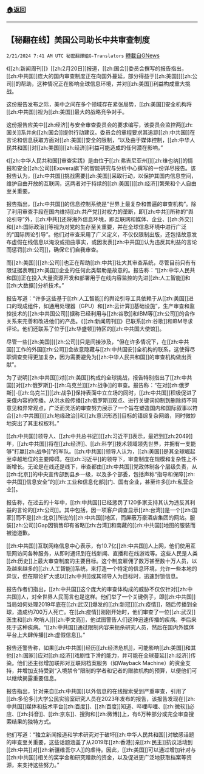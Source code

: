 ###  [:house:返回](README.md)
---


## 【秘翻在线】美国公司助长中共审查制度
`2/21/2024 7:41 AM UTC 秘密翻譯組G-Translators` [轉載自GNews](https://gnews.org/articles/2328154)

《[[zh:新闻周刊]]》[[zh:2月20日]]报道，[[zh:国会]]委员会撰写的报告指出，[[zh:中共国]]庞大的国内审查制度正在向国外蔓延，部分得益于[[zh:美国]][[zh:公司]]的帮助，这种情况正在影响全球信息环境，并对[[zh:美国]]利益构成重大挑战。

这份报告发布之际，美中之间在多个领域存在紧张局势，[[zh:美国]]安全机构将[[zh:中共国]]视为[[zh:美国]]最大的战略竞争对手。

这份报告应美中[[zh:经济]]与安全审查委员会的要求编写，该委员会监控两[[zh:国关]]系并向[[zh:国会]]提供行动建议。委员会的章程要求其追踪[[zh:中共国]]在言论和信息获取方面对[[zh:美国]]安全的限制，“以及由于媒体控制，[[zh:中华人民共和国]]对[[zh:美国]][[zh:经济]]利益可能造成的任何潜在影响。”

《[[zh:中华人民共和国]]审查实践》是由位于[[zh:弗吉尼亚州]][[zh:维也纳]]的情报和安全[[zh:公司]]Exovera旗下的智能研究与分析中心撰写的一份详尽报告。该报告认为，[[zh:中共国]]挑战需要[[zh:美国]]采取行动，以保护其国内信息空间，维护自由开放的互联网，这两者对于持续的[[zh:美国]][[zh:经济]]繁荣和个人自由至关重要。

报告指出，[[zh:中共国]]的信息控制系统是“世界上最复杂和普遍的审查机构”。除了利用审查手段在国内维持[[zh:共产党]]对权力的垄断，即[[zh:中共]]所称的“舆论引导”外，[[zh:中共]]还将海外信息环境，即互联网和媒体、企业、[[zh:外交]]和[[zh:国际政治]]等视为对党的生存至关重要，并在全球信息环境中进行广泛的“国际舆论引导”。他们对审查采用了广义定义，不仅仅限制出版，还包括故意发布虚假在线信息以淹没或扭曲事实，或因发表[[zh:中共国]]认为违反其利益的言论而惩罚[[zh:公司]]，确保它们自我审查。

而[[zh:美国]][[zh:公司]]也正在帮助[[zh:中共]]壮大其审查系统，尽管目前只有有限证据表明[[zh:美国]]企业的任何此类帮助是故意的。报告称：“[[zh:中华人民共和国]]正在投入大量资源开发和部署用于在线内容监控的先进[[zh:人工智能]]和[[zh:大数据]]分析技术。”

报告写道：“许多这些基于[[zh:人工智能]]的舆论引导工具依赖于从[[zh:美国]]进口的现成组件，如通用处理器（GPU）和[[zh:云计算]]基础设施”，生产审查和监控技术的[[zh:中共国公司]]据称已经利用与[[zh:谷歌]]和IBM等[[zh:公司]]的合作关系来完善和改进他们的产品。《[[zh:新闻周刊]]》已联系[[zh:谷歌]]和IBM寻求评论。他们还联系了位于[[zh:华盛顿]]特区的[[zh:中共国大使馆]]。

尽管一些[[zh:美国]][[zh:公司]]只是间接涉及，“但在许多情况下，在[[zh:中共国]]工作的外国[[zh:公司]]会故意隐藏与[[zh:中共国安]]全机构的联系，这使得尽职调查变得更加复杂，因为需要避免为[[zh:中华人民共和国]]的审查机构做出贡献”。

为了说明[[zh:中共国]]对[[zh:美国]]构成的全球挑战，报告特别指出了[[zh:中共国]]对[[zh:俄罗斯]]\-[[zh:乌克兰]][[zh:战争]]的审查。报告称：“在对[[zh:俄罗斯]]\-[[zh:乌克兰]][[zh:战争]]保持表面中立立场的同时，[[zh:中共国]]积极促进了亲俄内容的传播。从洪水般传播[[zh:俄罗斯]]观点、进行关键词抑制到删除持不同意见和异常观点，广泛而灵活的审查努力展示了一个旨在塑造国内和国际叙事以符合[[zh:中共国]][[zh:地缘政治]]和[[zh:意识形态]]目标的错综复杂网络，同时微妙地突出了其主权权利。”

[[zh:中共国]]领导人、[[zh:中共总书记]][[zh:习近平]]表示，最迟到[[zh:2049]]年，[[zh:中共国]]将在[[zh:经济]]、[[zh:科学]]技术领域领先世界，并拥有一支能够“打赢[[zh:战争]]”的军队。[[zh:中共国]]领导人认为，[[zh:美国]]是其全球崛起至卓越地位的主要障碍。在[[zh:习近平]]的领导下，审查制度在规模和复杂性上不断增长。无论是在线还是线下，审查都由[[zh:中共国]]党政体制各个层级负责，从[[zh:北京]]的中央宣传部到县乡一级，以及多个部委，包括声称“指导和保障[[zh:中共国]]信息安全”的[[zh:工业和信息化部]]门、国有企业，甚至许多[[zh:私营企业]]。

报告称，在过去的十年中，[[zh:中共国]]已经惩罚了120多家支持其认为违反其利益的言论的[[zh:公司]]。其中包括，因一项客户调查显示[[zh:台湾]]是一个[[zh:国家]]而不是[[zh:北京]]所说的[[zh:中共国]]地区，而屏蔽万豪酒店集团的网站。服装[[zh:公司]]Gap因销售印有省略[[zh:台湾]]和南藏的[[zh:中共国]]地图的服装而被迫道歉。  
  
[[zh:中共国]]互联网络信息中心表示，有10.7亿[[zh:中共国]]人上网，他们使用互联网访问各种服务，从即时通讯到在线新闻、直播和在线游戏等。这些人民是人类[[zh:历史]]上最大审查制度的主要目标。这个制度雇佣了数万甚至数十万人员，以及越来越多的[[zh:人工智能]]系统，来打造一个特定的信息环境，允许一些本地的异议，但在辩论扩大或以[[zh:中共]]或其领导人为目标时，迅速封锁信息。

报告作者们指出，[[zh:中共国]]这个庞大的审查体构成的威胁不仅仅针对[[zh:中共国]]人，对全世界人民而言也是这样。他们举了一个关键例子，即[[zh:中共国]]当局如何处理2019年底在[[zh:武汉]]爆发的[[zh:新冠]][[zh:疫情]]，随后传播到全球，造成约700万人死亡。在[[zh:疫情]]刚刚开始时，他们审查了一位[[zh:武汉]]医生和[[zh:吹哨人]][[zh:李文亮]]，他试图警告人们这种迅速传播的疾病。李后来死于这种疾病。“[[zh:中共国]]通过限制内容来扼杀研究人员，然后在国内外媒体平台上大肆传播[[zh:虚假信息]]。”

报告还警告称，如果[[zh:中共国]]经历[[zh:经济危机]]，可能影响[[zh:美国]]和其他[[zh:国家]]应对[[zh:经济]]戏剧性下滑的能力，并可能在全球蔓延[[zh:经济]]传染。他们还主张增加联邦对互联网档案服务（如Wayback Machine）的资金支持，并增加支持受到“入境禁令”限制的学者和记者的赠款机构的预算，以便他们可以继续揭露重要信息。

报告指出，针对来自[[zh:中共国]]以外信息的在线搜索受到严重审查，引用了[[zh:多伦多]]大学公民实验室研究人员在2023年发布的报告，该报告发现在[[zh:中共国]]媒体和技术平台[[zh:百度]]、[[zh:百度]]知道、哔哩哔哩、[[zh:微软]]必应、[[zh:抖音]]、[[zh:京东]]、搜狗和[[zh:微博]]上，有6万种部分或完全审查搜索结果的独特方式。

他们写道：“独立新闻报道和学术研究对于破坏[[zh:中华人民共和国]]对敏感话题的审查至关重要，这些话题涵盖了从2019年[[zh:香港]]亲[[zh:民主]]抗议活动到[[zh:中共]]对[[zh:新疆维吾尔人]]的虐待。因此，[[zh:美国]]可以通过增加针对与[[zh:中共国]]相关的奖学金和研究赠款的资金，以及促进更广泛地获取档案等资源，来支持这些努力。”
